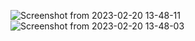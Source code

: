 ![Screenshot from 2023-02-20 13-48-11](https://user-images.githubusercontent.com/63925374/220057190-e044c81d-886b-40c1-871e-f2391fe73cf1.png)
![Screenshot from 2023-02-20 13-48-03](https://user-images.githubusercontent.com/63925374/220057207-db59ef59-bd05-46d5-a76f-9388e9a56d68.png)
